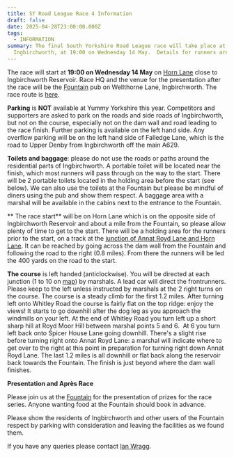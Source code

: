 ```yaml
---
title: SY Road League Race 4 Information
draft: false
date: 2025-04-28T23:00:00.000Z
tags:
  - INFORMATION
summary: The final South Yorkshire Road League race will take place at
  Ingbirchworth, at 19:00 on Wednesday 14 May.  Details for runners are here.
---
```

The race will start at **19:00 on Wednesday 14 May** on [Horn Lane](https://goo.gl/maps/fDt7bfFjFdgyYLgp8) close to Ingbirchworth Reservoir. Race HQ and the venue for the presentation after the race will be the [Fountain](https://goo.gl/maps/9BtNRd54mhUPPdEk9) pub on Wellthorne Lane, Ingbirchworth.  The race route is [here](https://pfrac.co.uk/static/images/maps/syrl-2024-race-4.jpg).

**Parking** is **NOT** available at Yummy Yorkshire this year. Competitors and supporters are asked to park on the roads and side roads of Ingbirchworth, but not on the course, especially not on the dam wall and road leading to the race finish. Further parking is available on the left hand side. Any overflow parking will be on the left hand side of Falledge Lane, which is the road to Upper Denby from Ingbirchworth off the main A629.

**Toilets and baggage**: please do not use the roads or paths around the residential parts of Ingbirchworth. A portable toilet will be located near the finish, which most runners will pass through on the way to the start. There will be 2 portable toilets located in the holding area before the start (see below). We can also use the toilets at the Fountain but please be mindful of diners using the pub and show them respect.  A baggage area with a marshal will be available in the cabins next to the entrance to the Fountain.

** The race start** will be on Horn Lane which is on the opposite side of Ingbirchworth Reservoir and about a mile from the Fountain, so please allow plenty of time to get to the start. There will be a holding area for the runners prior to the start, on a track at the [junction of Annat Royd Lane and Horn Lane](https://goo.gl/maps/mCXcB61GqSGEd3m67). It can be reached by going across the dam wall from the Fountain and following the road to the right (0.8 miles). From there the runners will be led the 400 yards on the road to the start.

**The course** is left handed (anticlockwise). You will be directed at each junction (1 to 10 on [map](https://pfrac.co.uk/static/images/maps/syrl-2023-race-4.jpg)) by marshals. A lead car will direct the frontrunners. Please keep to the left unless instructed by marshals at the 2 right turns on the course. The course is a steady climb for the first 1.2 miles. After turning left onto Whitley Road the course is fairly flat on the top ridge: enjoy the views! It starts to go downhill after the dog leg as you approach the windmills on your left. At the end of Whitley Road you turn left up a short sharp hill at Royd Moor Hill between marshal points 5 and 6.  At 6 you turn left back onto Spicer House Lane going downhill. There's a slight rise before turning right onto Annat Royd Lane: a marshal will indicate where to get over to the right at this point in preparation for turning right down Annat Royd Lane. The last 1.2 miles is all downhill or flat back along the reservoir back towards the Fountain. The finish is just beyond where the dam wall finishes. 

**Presentation and Après Race**

Please join us at the [Fountain](https://goo.gl/maps/9BtNRd54mhUPPdEk9) for the presentation of prizes for the race series. Anyone wanting food at the Fountain should book in advance. 

Please show the residents of Ingbirchworth and other users of the Fountain respect by parking with consideration and leaving the facilities as we found them. 

If you have any queries please contact [Ian Wragg](mailto:ianw.pfrac@gmail.com).